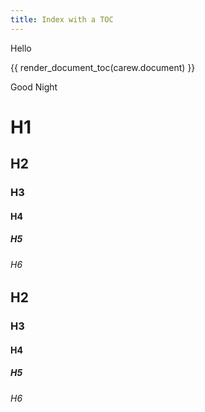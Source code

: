```yaml
---
title: Index with a TOC
---
```


Hello

{{ render_document_toc(carew.document) }}

Good Night

# H1

## H2

### H3

#### H4

##### H5

###### H6

## H2

### H3

#### H4

##### H5

###### H6
